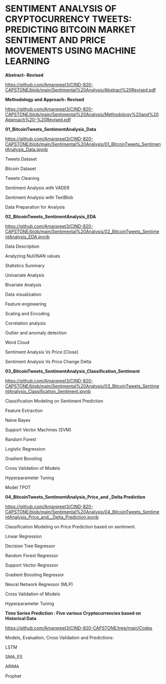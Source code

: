 # SENTIMENT ANALYSIS OF CRYPTOCURRENCY TWEETS: PREDICTING BITCOIN MARKET SENTIMENT AND PRICE MOVEMENTS USING MACHINE LEARNING

**Abstract- Revised**

https://github.com/Amarpreet3/CIND-820-CAPSTONE/blob/main/Sentimental%20Analysis/Abstract%20Revised.pdf

**Methodology and Approach- Revised**

https://github.com/Amarpreet3/CIND-820-CAPSTONE/blob/main/Sentimental%20Analysis/Methodology%20and%20Approach%20-%20Revised.pdf

**01_BitcoinTweets_SentimentAnalysis_Data**

https://github.com/Amarpreet3/CIND-820-CAPSTONE/blob/main/Sentimental%20Analysis/01_BitcoinTweets_SentimentAnalysis_Data.ipynb

Tweets Dataset

Bitcoin Dataset

Tweets Cleaning

Sentiment Analysis with VADER

Sentiment Analysis with TextBlob

Data Preparation for Analysis

**02_BitcoinTweets_SentimentAnalysis_EDA**

https://github.com/Amarpreet3/CIND-820-CAPSTONE/blob/main/Sentimental%20Analysis/02_BitcoinTweets_SentimentAnalysis_EDA.ipynb

Data Description

Analyzing Null/NAN values

Statistics Summary

Univariate Analysis

Bivariate Analysis

Data visualization

Feature engineering

Scaling and Encoding

Correlation analysis

Outlier and anomaly detection

Word Cloud

Sentiment Analysis Vs Price [Close]

Sentiment Analysis Vs Price Change Delta

**03_BitcoinTweets_SentimentAnalysis_Classification_Sentiment**

https://github.com/Amarpreet3/CIND-820-CAPSTONE/blob/main/Sentimental%20Analysis/03_BitcoinTweets_SentimentAnalysis_Classification_Sentiment.ipynb

Classification Modeling on Sentiment Prediction

Feature Extraction

Naive Bayes

Support Vector Machines (SVM)

Random Forest

Logistic Regression

Gradient Boosting

Cross Validation of Models

Hyperparameter Tuning

Model TPOT

**04_BitcoinTweets_SentimentAnalysis_Price_and _Delta Prediction**

https://github.com/Amarpreet3/CIND-820-CAPSTONE/blob/main/Sentimental%20Analysis/04_BitcoinTweets_SentimentAnalysis_Price_and__Delta_Prediction.ipynb

Classification Modeling on Price Prediction based on sentiment.

Linear Regression

Decision Tree Regressor

Random Forest Regressor

Support Vector Regressor

Gradient Boosting Regressor

Neural Network Regressor (MLP)

Cross Validation of Models

Hyperparameter Tuning

**Time Series Prediction : Five various Cryptocurrencies based on Historical Data**

https://github.com/Amarpreet3/CIND-820-CAPSTONE/tree/main/Codes

Models, Evaluation, Cross Validation and Predictions:

LSTM

SMA_ES

ARIMA

Prophet
